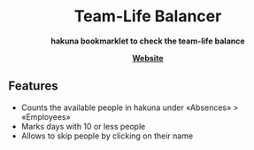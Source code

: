 <div align="center">
  <h1>Team-Life Balancer</h1>
  <p>
    <b>hakuna bookmarklet to check the team-life balance</b>
  </p>
  <p>
    <b><a href="https://simonroth.github.io/hakuna-team-life-balancer/">Website</a></b>
  </p>
</div>

## Features
* Counts the available people in hakuna under «Absences» > «Employees»
* Marks days with 10 or less people
* Allows to skip people by clicking on their name
